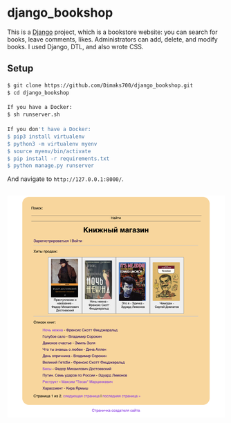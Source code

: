 # django_bookshop

This is a [Django](http://www.djangoproject.com) project, which is a bookstore website: you can search for books, leave comments, likes. Administrators can add, delete, and modify books. I used Django, DTL, and also wrote CSS. 

## Setup
```sh
$ git clone https://github.com/Dimaks700/django_bookshop.git
$ cd django_bookshop 

If you have a Docker:
$ sh runserver.sh 

If you don't have a Docker:
$ pip3 install virtualenv
$ python3 -m virtualenv myenv
$ source myenv/bin/activate
$ pip install -r requirements.txt
$ python manage.py runserver
```
And navigate to `http://127.0.0.1:8000/`.

## 
![main page](https://github.com/Dimaks700/django_bookshop/blob/develop/media/images/Screen%20Shot%202023-02-02%20at%205.46.46%20PM.png)
